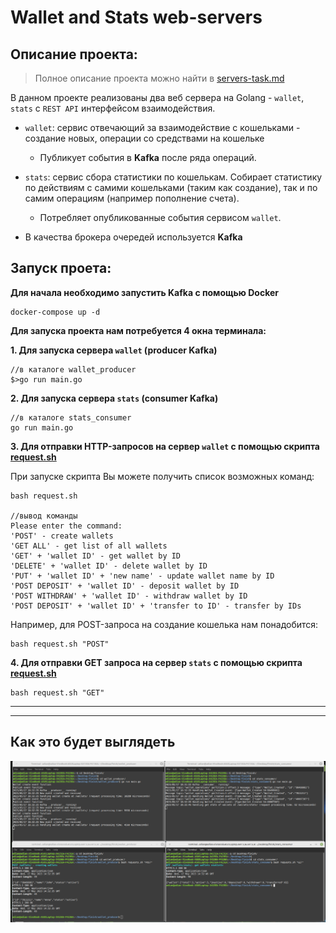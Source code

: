 # Wallet and Stats web-servers

## Описание проекта:
> Полное описание проекта можно найти в  [servers-task.md](https://github.com/PolinaShirinskaya/wallet-and-stats-servers/blob/main/servers-task.md)
>
В данном проекте реализованы два веб сервера на Golang - `wallet`, `stats` c `REST API` интерфейсом взаимодействия. 

- `wallet`: сервис отвечающий за взаимодействие с кошельками - создание новых, операции со средствами на кошельке
    - Публикует события в **Kafka** после ряда операций.
- `stats`: сервис сбора статистики по кошелькам. Собирает статистику по действиям с самими кошельками (таким как создание), так и по самим операциям (например пополнение счета).
    - Потребляет опубликованные события сервисом `wallet`.

- В качества брокера очередей используется **Kafka**

## Запуск проета:
**Для начала необходимо запустить **Kafka** с помощью Docker**
```
docker-compose up -d
```
**Для запуска проекта нам потребуется 4 окна терминала:**

**1. Для запуска сервера `wallet` (producer Kafka)**
```
//в каталоге wallet_producer
$>go run main.go
```

**2. Для запуска сервера `stats` (consumer Kafka)**
```
//в каталоге stats_consumer
go run main.go
```

**3. Для отправки HTTP-запросов на сервер `wallet` с помощью скрипта [request.sh](https://github.com/PolinaShirinskaya/wallet-and-stats-servers/blob/main/wallet_producer/requests.sh)**

При запуске скрипта Вы можете получить список возможных команд:
```
bash request.sh

//вывод команды
Please enter the command:
'POST' - create wallets
'GET ALL' - get list of all wallets
'GET' + 'wallet ID' - get wallet by ID
'DELETE' + 'wallet ID' - delete wallet by ID
'PUT' + 'wallet ID' + 'new name' - update wallet name by ID
'POST DEPOSIT' + 'wallet ID' - deposit wallet by ID
'POST WITHDRAW' + 'wallet ID' - withdraw wallet by ID
'POST DEPOSIT' + 'wallet ID' + 'transfer to ID' - transfer by IDs

```

Например, для POST-запроса на создание кошелька нам понадобится:
```
bash request.sh "POST"
```

**4. Для отправки GET запроса на сервер `stats` с помощью скрипта [request.sh](https://github.com/PolinaShirinskaya/wallet-and-stats-servers/blob/main/stats_consumer/requests.sh)**
```
bash request.sh "GET"
```
---
---
## Как это будет выглядеть
![This is a alt text.](/images/working_servers.png "This is workin servers.")
